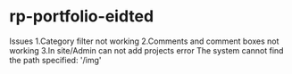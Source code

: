 # rp-portfolio-eidted

Issues
1.Category filter not working
2.Comments and comment boxes not working
3.In site/Admin can not add projects error  The system cannot find the path specified: '/img'
  
